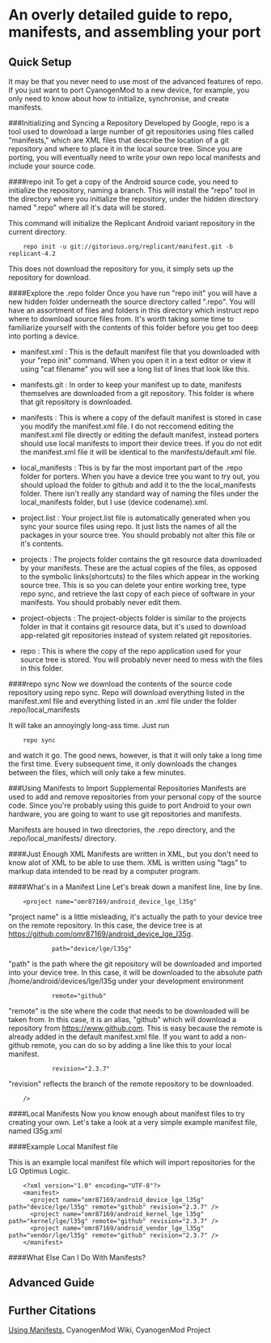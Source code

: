 An overly detailed guide to repo, manifests, and assembling your port
=====================================================================

Quick Setup
-----------
It may be that you never need to use most of the advanced features of repo. If
you just want to port CyanogenMod to a new device, for example, you only need to
know about how to initialize, synchronise, and create manifests.  

###Initializing and Syncing a Repository
Developed by Google, repo is a tool used to download a large number of git
repositories using files called "manifests," which are XML files that describe
the location of a git repository and where to place it in the local source tree.
Since you are porting, you will eventually need to write your own repo local
manifests and include your source code.  

####repo init
To get a copy of the Android source code, you need to initialize the repository,
naming a branch. This will install the "repo" tool in the directory where you
initialize the repository, under the hidden directory named ".repo" where all
it's data will be stored.

This command will initialize the Replicant Android variant repository in the
current directory.  
        
        repo init -u git://gitorious.org/replicant/manifest.git -b replicant-4.2

This does not download the repository for you, it simply sets up the repository
for download.  

####Explore the .repo folder
Once you have run "repo init" you will have a new hidden folder underneath the 
source directory called ".repo". You will have an assortment of files and 
folders in this directory which instruct repo where to download source files
from. It's worth taking some time to familiarize yourself with the contents of
this folder before you get too deep into porting a device.  

   * manifest.xml : This is the default manifest file that you downloaded with
your "repo init" command. When you open it in a text editor or view it using
"cat filename" you will see a long list of lines that look like this.  

        <project path="tools/swt" name="platform/tools/swt" groups="notdefault,tools" remote="aosp" revision="refs/tags/android-4.4.4_r2" />
        <project path="vendor/cm" name="CyanogenMod/android_vendor_cm" />
        <project path="vendor/cyngn" name="cyngn/android_vendor_cyngn" />


   * manifests.git : In order to keep your manifest up to date, manifests 
themselves are downloaded from a git repository. This folder is where that git
repository is downloaded.  

   * manifests : This is where a copy of the default manifest is stored in case
you modify the manifest.xml file. I do not reccomend editing the manifest.xml
file directly or editing the default manifest, instead porters should use local
manifests to import their device trees. If you do not edit the manifest.xml
file it will be identical to the manifests/default.xml file.  

   * local_manifests : This is by far the most important part of the .repo 
folder for porters. When you have a device tree you want to try out, you should
upload the folder to github and add it to the the local_manifests folder. There
isn't really any standard way of naming the files under the local_manifests
folder, but I use (device codename).xml.  

   * project.list : Your project.list file is automatically generated when you
sync your source files using repo. It just lists the names of all the packages
in your source tree. You should probably not alter this file or it's contents.  

   * projects : The projects folder contains the git resource data downloaded by
your manifests. These are the actual copies of the files, as opposed to the
symbolic links(shortcuts) to the files which appear in the working source tree.
This is so you can delete your entire working tree, type repo sync, and retrieve
the last copy of each piece of software in your manifests.
You should probably never edit them.  

   * project-objects : The project-objects folder is similar to the projects
folder in that it contains git resource data, but it's used to download 
app-related git repositories instead of system related git repositories.  

   * repo : This is where the copy of the repo application used for your source
tree is stored. You will probably never need to mess with the files in this
folder.  

####repo sync
Now we download the contents of the source code repository using repo sync. Repo
will download everything listed in the manifest.xml file and everything listed
in an .xml file under the folder .repo/local_manifests  

It will take an annoyingly long-ass time. Just run  

        repo sync

and watch it go. The good news, however, is that it will only take a long time
the first time. Every subsequent time, it only downloads the changes between the
files, which will only take a few minutes.

###Using Manifests to Import Supplemental Repositories
Manifests are used to add and remove repositories from your personal copy of the
source code. Since you're probably using this guide to port Android to your
own hardware, you are going to want to use git repositories and manifests.  

Manifests are housed in two directories, the .repo directory, and the 
.repo/local_manifests/ directory.  

####Just Enough XML
Manifests are written in XML, but you don't need to know alot of XML to be able
to use them. XML is written using "tags" to markup data intended to be read by
a computer program.

####What's in a Manifest Line
Let's break down a manifest line, line by line.  

        <project name="omr87169/android_device_lge_l35g"

"project name" is a little misleading, it's actually the path to your device
tree on the remote repository. In this case, the device tree is at 
https://github.com/omr87169/android_device_lge_l35g.  

                path="device/lge/l35g"

"path" is the path where the git repository will be downloaded and imported into
your device tree. In this case, it will be downloaded to the absolute path
/home/android/devices/lge/l35g under your development environment  

                remote="github"

"remote" is the site where the code that needs to be downloaded will be taken
from. In this case, it is an alias, "github" which will download a repository
from https://www.github.com. This is easy because the remote is already added in
the default manifest.xml file. If you want to add a non-github remote, you can
do so by adding a line like this to your local manifest.  
        <remote name="github" fetch="https://github.com/" />

                revision="2.3.7"

"revision" reflects the branch of the remote repository to be downloaded.  

        />

####Local Manifests
Now you know enough about manifest files to try creating your own. Let's take a
look at a very simple example manifest file, named l35g.xml

####Example Local Manifest file

This is an example local manifest file which will import repositories for the LG
Optimus Logic.  

        <?xml version="1.0" encoding="UTF-8"?>
        <manifest>
          <project name="omr87169/android_device_lge_l35g" path="device/lge/l35g" remote="github" revision="2.3.7" />
          <project name="omr87169/android_kernel_lge_l35g" path="kernel/lge/l35g" remote="github" revision="2.3.7" />
          <project name="omr87169/android_vendor_lge_l35g" path="vendor/lge/l35g" remote="github" revision="2.3.7" />
        </manifest>

####What Else Can I Do With Manifests?



Advanced Guide
--------------

###

Further Citations
-----------------
[Using Manifests,](http://wiki.cyanogenmod.org/w/Doc:_Using_manifests) 
CyanogenMod Wiki, CyanogenMod Project  


